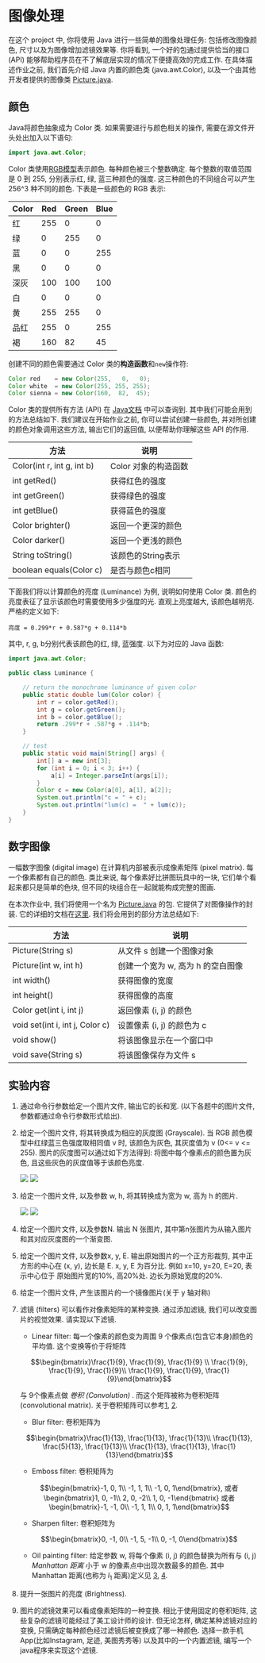 # 图像处理

在这个 project 中, 你将使用 Java 进行一些简单的图像处理任务: 包括修改图像颜色, 尺寸以及为图像增加滤镜效果等. 你将看到, 一个好的包通过提供恰当的接口 (API) 能够帮助程序员在不了解底层实现的情况下便捷高效的完成工作. 
在具体描述作业之前, 我们首先介绍 Java 内置的颜色类 (java.awt.Color), 
以及一个由其他开发者提供的图像类 [Picture.java](Picture.java).

## 颜色 

Java将颜色抽象成为 Color 类. 如果需要进行与颜色相关的操作, 
需要在源文件开头处出加入以下语句:

```java
import java.awt.Color;
```

Color 类使用[RGB模型](https://en.wikipedia.org/wiki/RGB_color_model)表示颜色. 
每种颜色被三个整数确定. 每个整数的取值范围是 0 到 255,
分别表示红, 绿, 蓝三种颜色的强度. 这三种颜色的不同组合可以产生 256^3 种不同的颜色.
下表是一些颜色的 RGB 表示:

|Color      |Red    |Green    |Blue|
|-----    |-----   |------   |-----|
|红       |  255   |     0   |    0
|绿       |    0   |   255   |    0
|蓝       |    0   |     0   |  255
|黑       |    0   |     0   |    0
|深灰     |  100   |   100   |  100
|白       |    0   |     0   |    0
|黄       |  255   |   255   |    0
|品红     |  255   |     0   |  255
|褐       |  160   |    82   |   45

创建不同的颜色需要通过 Color 类的**构造函数**和`new`操作符:

```java
Color red    = new Color(255,   0,   0);  
Color white  = new Color(255, 255, 255);  
Color sienna = new Color(160,  82,  45);
```

Color 类的提供所有方法 (API) 在 
[Java文档](http://docs.oracle.com/javase/6/docs/api/java/awt/Color.html)
中可以查询到. 其中我们可能会用到的方法总结如下. 我们建议在开始作业之前, 你可以尝试创建一些颜色, 并对所创建的颜色对象调用这些方法, 输出它们的返回值, 以便帮助你理解这些 API 的作用. 

|方法  |说明|
|---|---|
|Color(int r, int g, int b)  |Color 对象的构造函数|
|int getRed()                |获得红色的强度|
|int getGreen()              |获得绿色的强度|
|int getBlue()               |获得蓝色的强度|
|Color brighter()            |返回一个更深的颜色|
|Color darker()              |返回一个更浅的颜色|
|String toString()           |该颜色的String表示|
|boolean equals(Color c)     |是否与颜色c相同|

下面我们将以计算颜色的亮度 (Luminance) 为例, 说明如何使用 Color 类.
颜色的亮度表征了显示该颜色时需要使用多少强度的光. 直观上亮度越大, 该颜色越明亮. 
严格的定义如下:

```
亮度 = 0.299*r + 0.587*g + 0.114*b
```

其中, r, g, b分别代表该颜色的红, 绿, 蓝强度. 以下为对应的 Java 函数:

```java
import java.awt.Color;

public class Luminance {

    // return the monochrome luminance of given color
    public static double lum(Color color) {
        int r = color.getRed();
        int g = color.getGreen();
        int b = color.getBlue();
        return .299*r + .587*g + .114*b;
    }

    // test 
    public static void main(String[] args) {
        int[] a = new int[3];
        for (int i = 0; i < 3; i++) {
            a[i] = Integer.parseInt(args[i]);
        }
        Color c = new Color(a[0], a[1], a[2]);
        System.out.println("c = " + c);
        System.out.println("lum(c) =  " + lum(c));
    }
}
```

## 数字图像 

一幅数字图像 (digital image) 在计算机内部被表示成像素矩阵 (pixel matrix).
每一个像素都有自己的颜色. 类比来说, 每个像素好比拼图玩具中的一块, 
它们单个看起来都只是简单的色块, 但不同的块组合在一起就能构成完整的图画. 

在本次作业中, 我们将使用一个名为 [Picture.java](Picture.java) 的包.
它提供了对图像操作的封装. 
它的详细的文档在[这里](Picture/Picture.html). 
我们将会用到的部分方法总结如下:

|方法  |说明|
|---|---|
|Picture(String s)               |从文件 s 创建一个图像对象|
|Picture(int w, int h)           |创建一个宽为 w, 高为 h 的空白图像|
|int width()                     |获得图像的宽度|
|int height()                    |获得图像的高度|
|Color get(int i, int j)         |返回像素 (i, j) 的颜色|
|void set(int i, int j, Color c) |设置像素 (i, j) 的颜色为 c|
|void show()                     |将该图像显示在一个窗口中|
|void save(String s)             |将该图像保存为文件 s|

## 实验内容

1. 通过命令行参数给定一个图片文件, 输出它的长和宽. (以下各题中的图片文件, 参数都通过命令行参数形式给出).

2. 给定一个图片文件, 将其转换成为相应的灰度图 (Grayscale). 当 RGB 颜色模型中红绿蓝三色强度取相同值 v 时, 该颜色为灰色, 其灰度值为 v (0<= v <= 255). 图片的灰度图可以通过如下方法得到: 将图中每个像素点的颜色置为灰色, 且这些灰色的灰度值等于该颜色亮度.

    ![](images/baboon.jpg) ![](images/baboon-grayscale.jpg)

3. 给定一个图片文件, 以及参数 w, h, 将其转换成为宽为 w, 高为 h 的图片.

    ![](images/mandrill200x400.jpg) ![](images/mandrill200x200.jpg)

4. 给定一个图片文件, 以及参数N. 输出 N 张图片, 其中第n张图片为从输入图片和其对应灰度图的一个渐变图. 

<!--
5. 给定一个图片文件, 输出一个它的矩形剪裁, 要求尽量去除图片中的空白边界 (automatic cropping). 
-->

5. 给定一个图片文件, 以及参数x, y, E. 输出原始图片的一个正方形裁剪, 其中正方形的中心在 (x, y), 边长是 E. x, y, E 为百分比. 例如 x=10, y=20, E=20, 表示中心位于 原始图片宽的10%, 高20%处. 边长为原始宽度的20%.

6. 给定一个图片文件, 产生该图片的一个镜像图片(关于 y 轴对称)

7. 滤镜 (filters) 可以看作对像素矩阵的某种变换. 通过添加滤镜, 我们可以改变图片的视觉效果. 请实现以下滤镜.
    * Linear filter: 每一个像素的颜色变为周围 9 个像素点(包含它本身)颜色的平均值. 这个变换等价于将矩阵 

    $$\begin{bmatrix}\frac{1}{9}, \frac{1}{9}, \frac{1}{9} \\ \frac{1}{9}, \frac{1}{9}, \frac{1}{9}\\ \frac{1}{9}, \frac{1}{9}, \frac{1}{9}\end{bmatrix}$$
    
    与 9个像素点做 *卷积 (Convolution)* . 而这个矩阵被称为卷积矩阵 (convolutional matrix). 关于卷积矩阵可以参考[1](https://en.wikipedia.org/wiki/Kernel_(image_processing)), [2](https://docs.gimp.org/2.6/en/plug-in-convmatrix.html).

    * Blur filter: 卷积矩阵为 

    $$\begin{bmatrix}\frac{1}{13}, \frac{1}{13}, \frac{1}{13}\\ \frac{1}{13}, \frac{5}{13}, \frac{1}{13}\\ \frac{1}{13}, \frac{1}{13}, \frac{1}{13}\end{bmatrix}$$

    * Emboss filter: 卷积矩阵为 

    $$\begin{bmatrix}-1, 0, 1\\ -1, 1, 1\\ -1, 0, 1\end{bmatrix}, 或者 \begin{bmatrix}1, 0, -1\\ 2, 0, -2\\ 1, 0, -1\end{bmatrix} 或者 \begin{bmatrix}-1, -1, 0\\ -1, 1, 1\\ 0, 1, 1\end{bmatrix}$$


    * Sharpen filter: 卷积矩阵为 

    $$\begin{bmatrix}0, -1, 0\\ -1, 5, -1\\ 0, -1, 0\end{bmatrix}$$


    * Oil painting filter: 给定参数 w, 将每个像素 (i, j) 的颜色替换为所有与 (i, j) *Manhattan 距离* 小于 w 的像素点中出现次数最多的颜色. 其中 Manhattan 距离(也称为 $l_1$ 距离)定义见 [3](https://en.wikipedia.org/wiki/Taxicab_geometry), [4](http://mathworld.wolfram.com/TaxicabMetric.html).

8. 提升一张图片的亮度 (Brightness).

9. 图片的滤镜效果可以看成像素矩阵的一种变换. 相比于使用固定的卷积矩阵, 这些复杂的滤镜可能经过了美工设计师的设计. 但无论怎样, 确定某种滤镜对应的变换, 只需确定每种颜色经过滤镜后被变换成了哪一种颜色. 选择一款手机App(比如Instagram, 足迹, 美图秀秀等) 以及其中的一个内置滤镜, 编写一个java程序来实现这个滤镜.


